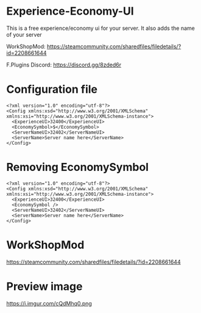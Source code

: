 # Experience-Economy-UI
This is a free experience/economy ui for your server. It also adds the name of your server

WorkShopMod: https://steamcommunity.com/sharedfiles/filedetails/?id=2208661644

F.Plugins Discord: https://discord.gg/8zded6r

# Configuration file
```
<?xml version="1.0" encoding="utf-8"?>
<Config xmlns:xsd="http://www.w3.org/2001/XMLSchema" xmlns:xsi="http://www.w3.org/2001/XMLSchema-instance">
  <ExperienceUI>32400</ExperienceUI>
  <EconomySymbol>$</EconomySymbol>
  <ServerNameUI>32402</ServerNameUI>
  <ServerName>Server name here</ServerName>
</Config>
```
# Removing EconomySymbol

```
<?xml version="1.0" encoding="utf-8"?>
<Config xmlns:xsd="http://www.w3.org/2001/XMLSchema" xmlns:xsi="http://www.w3.org/2001/XMLSchema-instance">
  <ExperienceUI>32400</ExperienceUI>
  <EconomySymbol />
  <ServerNameUI>32402</ServerNameUI>
  <ServerName>Server name here</ServerName>
</Config>
```

# WorkShopMod
https://steamcommunity.com/sharedfiles/filedetails/?id=2208661644

# Preview image
https://i.imgur.com/cQdMhq0.png
